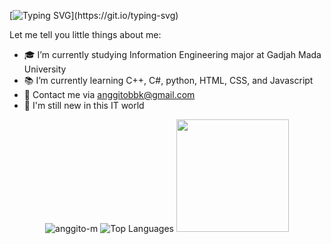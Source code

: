 [![Typing SVG](https://readme-typing-svg.herokuapp.com/?font=Fira+Code&color=ffffff&size=45&center=true&vCenter=true&width=1000&lines=👋+Hi,+I'm+Anggito!;Welcome+to+my+GitHub!;Let's+create+something+awesome!)](https://git.io/typing-svg)

<!--### Hi there 👋 -->

<!--**anggito-m/anggito-m** is a ✨ _special_ ✨ repository because its `README.md` (this file) appears on your GitHub profile.-->

<!--### I'm Anggito -->
Let me tell you little things about me:
- 🎓 I’m currently studying Information Engineering major at Gadjah Mada University
- 📚 I’m currently learning C++, C#, python, HTML, CSS, and Javascript
- 📧 Contact me via anggitobbk@gmail.com
- 🐣 I'm still new in this IT world 

<p align="center"> <img src="https://komarev.com/ghpvc/?username=anggito-m&label=Profile%20views&color=0e75b6&style=flat" alt="anggito-m" /> 
<img src="https://github-readme-stats.vercel.app/api/top-langs?username=anggito-m&layout=compact&theme=radical" alt="Top Languages" />
<img height="180em" src="https://github-readme-stats-eight-theta.vercel.app/api?username=anggito-m&show_icons=true&theme=algolia&include_all_commits=true&count_private=true"/></p>
